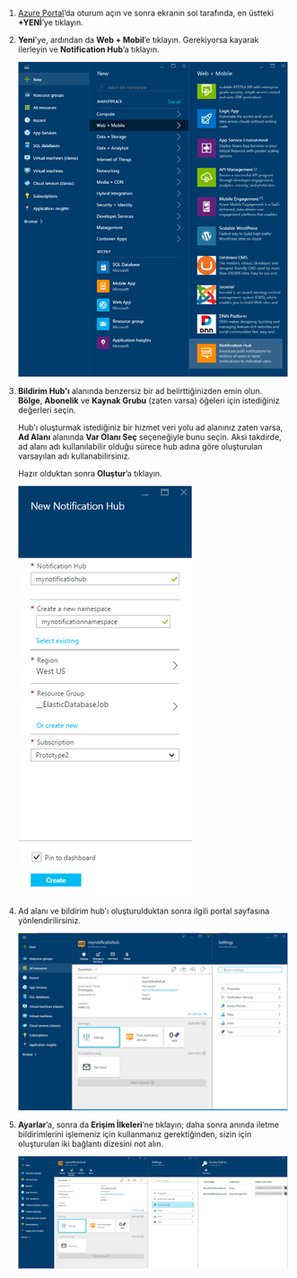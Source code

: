 

1. [Azure Portal](https://portal.azure.com)’da oturum açın ve sonra ekranın sol tarafında, en üstteki **+YENİ**’ye tıklayın.
2. **Yeni**’ye, ardından da **Web + Mobil**’e tıklayın. Gerekiyorsa kayarak ilerleyin ve **Notification Hub**’a tıklayın.
   
      ![Azure Portal - Notification Hubs oluşturma](./media/notification-hubs-portal-create-new-hub/notification-hubs-azure-portal-create.png)
      
3. **Bildirim Hub'ı** alanında benzersiz bir ad belirttiğinizden emin olun. **Bölge**, **Abonelik** ve **Kaynak Grubu** (zaten varsa) öğeleri için istediğiniz değerleri seçin. 
   
    Hub'ı oluşturmak istediğiniz bir hizmet veri yolu ad alanınız zaten varsa, **Ad Alanı** alanında **Var Olanı Seç** seçeneğiyle bunu seçin.  Aksi takdirde, ad alanı adı kullanılabilir olduğu sürece hub adına göre oluşturulan varsayılan adı kullanabilirsiniz. 
   
    Hazır olduktan sonra **Oluştur**’a tıklayın.
   
      ![Azure Portal - Bildirim hub'ı özelliklerini ayarlama](./media/notification-hubs-portal-create-new-hub/notification-hubs-azure-portal-settings.png)
4. Ad alanı ve bildirim hub'ı oluşturulduktan sonra ilgili portal sayfasına yönlendirilirsiniz. 
   
      ![Azure Portal - Bildirim hub'ı portal sayfası](./media/notification-hubs-portal-create-new-hub/notification-hubs-azure-portal-page.png)
5. **Ayarlar**’a, sonra da **Erişim İlkeleri**’ne tıklayın; daha sonra anında iletme bildirimlerini işlemeniz için kullanmanız gerektiğinden, sizin için oluşturulan iki bağlantı dizesini not alın.
   
      ![Azure Portal - Bildirim hub'ı bağlantı dizeleri](./media/notification-hubs-portal-create-new-hub/notification-hubs-connection-strings-portal.png)


